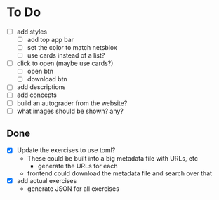 # To Do
- [ ] add styles
	- [ ] add top app bar
	- [ ] set the color to match netsblox
	- [ ] use cards instead of a list?
- [ ] click to open (maybe use cards?)
	- [ ] open btn
	- [ ] download btn
- [ ] add descriptions
- [ ] add concepts
- [ ] build an autograder from the website?
- [ ] what images should be shown? any?

## Done
- [x] Update the exercises to use toml?
	- These could be built into a big metadata file with URLs, etc
		- generate the URLs for each
	- frontend could download the metadata file and search over that
- [x] add actual exercises
	- generate JSON for all exercises
